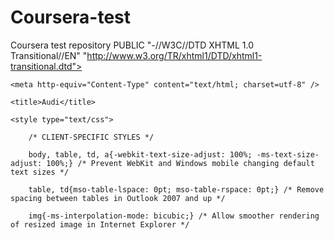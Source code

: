 # Coursera-test
Coursera test repository 
 PUBLIC "-//W3C//DTD XHTML 1.0 Transitional//EN" "http://www.w3.org/TR/xhtml1/DTD/xhtml1-transitional.dtd">

<html xmlns="http://www.w3.org/1999/xhtml">

<head>

    <meta http-equiv="Content-Type" content="text/html; charset=utf-8" />

    <title>Audi</title>

    <style type="text/css">

        /* CLIENT-SPECIFIC STYLES */

        body, table, td, a{-webkit-text-size-adjust: 100%; -ms-text-size-adjust: 100%;} /* Prevent WebKit and Windows mobile changing default text sizes */

        table, td{mso-table-lspace: 0pt; mso-table-rspace: 0pt;} /* Remove spacing between tables in Outlook 2007 and up */

        img{-ms-interpolation-mode: bicubic;} /* Allow smoother rendering of resized image in Internet Explorer */

